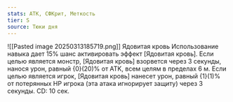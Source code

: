 ```yaml
---
stats: АТК, СФКрит, Меткость
tier: S
source: Тюки дня
---
```

![[Pasted image 20250313185719.png]]
Ядовитая кровь
Использование навыка дает 15% шанс активировать эффект [Ядовитая кровь]. Если целью является монстр, [Ядовитая кровь] взорвется через 3 секунды, нанося урон, равный {0}(20)% от ATK, всем целям в пределах 6 м. Если целью является игрок, [Ядовитая кровь] нанесет урон, равный {1}(1)% от потерянных HP игрока (эта атака игнорирует защиту) через 3 секунды. CD: 10 сек.
